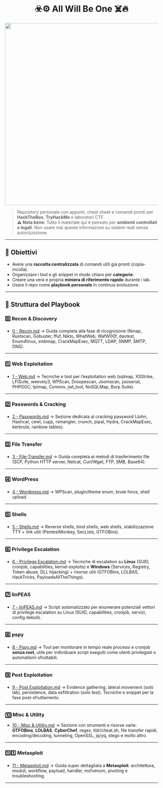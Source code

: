 <h1 align="center">☣️⚙️ All Will Be One ☠️🔥</h1>

<p align="center">
  <img src="https://media1.giphy.com/media/v1.Y2lkPTc5MGI3NjExemlta3NqaHU2YWR4cXprOXJvYnU0NWdxd2dsdDZlbXF4ZjVpajNuYyZlcD12MV9pbnRlcm5hbF9naWZfYnlfaWQmY3Q9Zw/iBc5SoLxZEfkXGNZ8h/giphy.gif" width="600"/>
</p>

> Repository personale con appunti, cheat sheet e comandi pronti per **HackTheBox**, **TryHackMe** e laboratori CTF.  
> ⚠️ **Nota bene:** Tutto il materiale qui è pensato per **ambienti controllati e legali**. Non usare mai queste informazioni su sistemi reali senza autorizzazione.

---

## 🎯 Obiettivi

* Avere una **raccolta centralizzata** di comandi utili già pronti (copia-incolla).
* Organizzare i tool e gli snippet in modo chiaro per **categorie**.
* Creare una vera e propria **miniera di riferimento rapido** durante i lab.
* Usare il repo come **playbook personale** in continua evoluzione.

---

## 📂 Struttura del Playbook

### 0️⃣ Recon & Discovery

* [0 - Recon.md](./0%20-%20Recon.md) → Guida completa alla fase di ricognizione (Nmap, Rustscan, Gobuster, ffuf, Nikto, WhatWeb, WafW00f, davtest, Enum4linux, smbmap, CrackMapExec, MQTT, LDAP, SNMP, SMTP, DNS).

---

### 1️⃣ Web Exploitation

* [1 - Web.md](./1%20-%20Web.md) → Tecniche e tool per l’exploitation web (sqlmap, XSStrike, LFISuite, weevely3, WPScan, Droopescan, Joomscan, ysoserial, PHPGGC, tplmap, Commix, jwt_tool, NoSQLMap, Burp Suite).

---

### 2️⃣ Passwords & Cracking

* [2 - Passwords.md](./2%20-%20Passwords.md) → Sezione dedicata al cracking password (John, Hashcat, cewl, cupp, rsmangler, crunch, pipal, Hydra, CrackMapExec, kerbrute, rainbow tables).

---

### 3️⃣ File Transfer

* [3 - File-Transfer.md](./3%20-%20File-Transfer.md) → Guida completa ai metodi di trasferimento file (SCP, Python HTTP server, Netcat, Curl/Wget, FTP, SMB, Base64).

---

### 4️⃣ WordPress

* [4 - Wordpress.md](./4%20-%20Wordpress.md) → WPScan, plugin/theme enum, brute force, shell upload.

---

### 5️⃣ Shells

* [5 - Shells.md](./5%20-%20Shells.md) → Reverse shells, bind shells, web shells, stabilizzazione TTY + link utili (PentestMonkey, SecLists, GTFOBins).

---

### 6️⃣ Privilege Escalation

* [6 - Privilege Escalation.md](./6%20-%20Privilege%20Escalation.md) → Tecniche di escalation su **Linux** (SUID, cronjob, capabilities, kernel exploits) e **Windows** (Services, Registry, Token abuse, DLL hijacking) + risorse utili (GTFOBins, LOLBAS, HackTricks, PayloadsAllTheThings).

---

### 7️⃣ linPEAS

* [7 - linPEAS.md](./7%20-%20linPEAS.md) → Script automatizzato per enumerare potenziali vettori di privilege escalation su Linux (SUID, capabilities, cronjob, servizi, config deboli).

---

### 8️⃣ pspy

* [8 - Pspy.md](./8%20-%20Pspy.md) → Tool per monitorare in tempo reale processi e cronjob **senza root**, utile per individuare script eseguiti come utenti privilegiati o automatismi sfruttabili.

---

### 9️⃣ Post Exploitation

* [9 - Post Exploitation.md](./9%20-%20Post%20Exploitation.md) → Evidence gathering, lateral movement (solo lab), persistence, data exfiltration (solo test). Tecniche e snippet per la fase post-sfruttamento.

---

### 🔟 Misc & Utility

* [10 - Misc & Utility.md](./10%20-%20Misc%20&%20Utility.md) → Sezione con strumenti e risorse varie: **GTFOBins**, **LOLBAS**, **CyberChef**, regex, tldr/cheat.sh, file transfer rapidi, encoding/decoding, tunneling, OpenSSL, jq/yq, stego e molto altro.

---

### 1️⃣1️⃣ Metasploit
- [11 - Metasploit.md](./11%20-%20Metasploit.md) → Guida super dettagliata a **Metasploit**: architettura, moduli, workflow, payload, handler, msfvenom, pivoting e troubleshooting.

---
